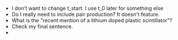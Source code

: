 - I don't want to change t_start. I use t_0 later for something else
- Do I really need to include pair production? It doesn't feature.
- What is the "recent mention of a lithium doped plastic scintillator"?
- Check my final sentence.
- 